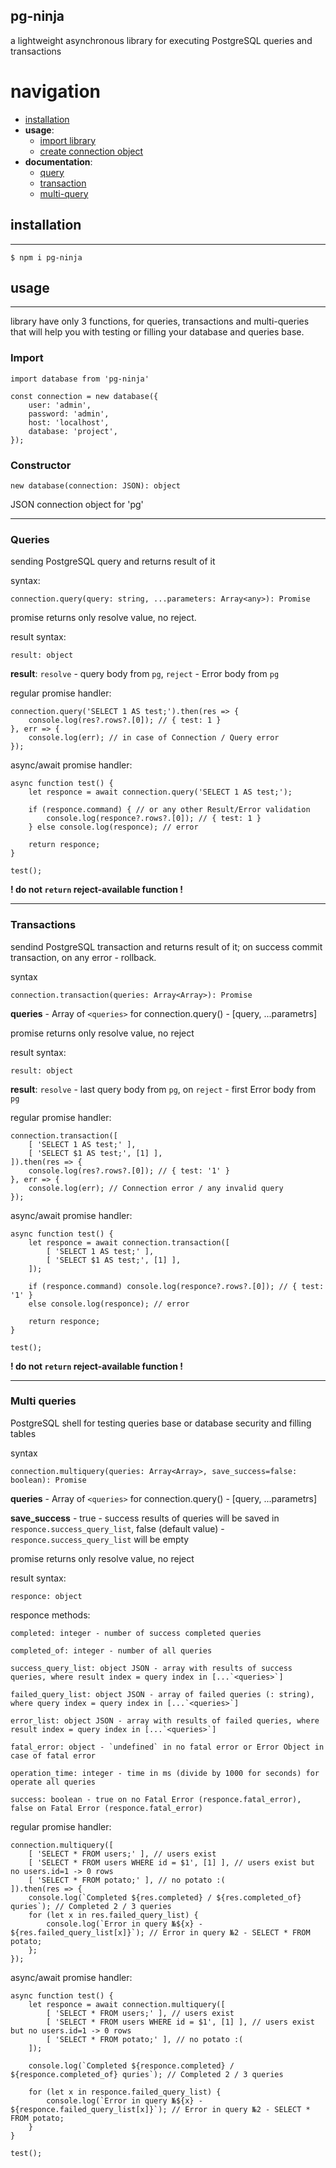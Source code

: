 ## pg-ninja

a lightweight asynchronous library for executing PostgreSQL queries and transactions

# **navigation**

- [installation](#installation)
- **usage**:
    - [import library](#Import)
    - [create connection object](#Constructor)
- **documentation**:
    - [query](#Queries)
    - [transaction](#Transactions)
    - [multi-query](#Multi-queries)

## installation

---

```
$ npm i pg-ninja
```

## usage

---

library have only 3 functions, for queries, transactions and multi-queries that will help you with testing or filling your database and queries base.

### **Import**

```
import database from 'pg-ninja'

const connection = new database({
	user: 'admin',
	password: 'admin',
	host: 'localhost',
	database: 'project',
});
```

### **Constructor**

```
new database(connection: JSON): object
```

JSON connection object for 'pg'

---

### **Queries**

sending PostgreSQL query and returns result of it

syntax:

```
connection.query(query: string, ...parameters: Array<any>): Promise
```

promise returns only resolve value, no reject.

result syntax: 

```
result: object
```

**result**: `resolve` - query body from `pg`, `reject` - Error body from `pg`

regular promise handler:

```
connection.query('SELECT 1 AS test;').then(res => {
	console.log(res?.rows?.[0]); // { test: 1 }
}, err => {
    console.log(err); // in case of Connection / Query error
});
```

async/await promise handler:

```
async function test() {
	let responce = await connection.query('SELECT 1 AS test;');

    if (responce.command) { // or any other Result/Error validation
        console.log(responce?.rows?.[0]); // { test: 1 }
    } else console.log(responce); // error
    
    return responce;
}

test();
```

**! do not `return` reject-available function !**

---

### **Transactions**

sendind PostgreSQL transaction and returns result of it; on success commit transaction, on any error - rollback.

syntax

```
connection.transaction(queries: Array<Array>): Promise
```

**queries** - Array of `<queries>` for connection.query() - [query, ...parametrs]

promise returns only resolve value, no reject

result syntax:

```
result: object
```

**result**: `resolve` - last query body from `pg`, on `reject` - first Error body from `pg`

regular promise handler:

```
connection.transaction([
	[ 'SELECT 1 AS test;' ],
	[ 'SELECT $1 AS test;', [1] ],
]).then(res => {
	console.log(res?.rows?.[0]); // { test: '1' }
}, err => {
    console.log(err); // Connection error / any invalid query
});
```

async/await promise handler:

```
async function test() {
    let responce = await connection.transaction([
		[ 'SELECT 1 AS test;' ],
		[ 'SELECT $1 AS test;', [1] ],
	]);

    if (responce.command) console.log(responce?.rows?.[0]); // { test: '1' }
    else console.log(responce); // error	
    
    return responce;
}

test();
```

**! do not `return` reject-available function !**

---

### **Multi queries**

PostgreSQL shell for testing queries base or database security and filling tables

syntax

```
connection.multiquery(queries: Array<Array>, save_success=false: boolean): Promise
```

**queries** - Array of `<queries>` for connection.query() - [query, ...parametrs]

**save_success** - true - success results of queries will be saved in `responce.success_query_list`, false (default value) - `responce.success_query_list` will be empty

promise returns only resolve value, no reject

result syntax:

```
responce: object
```

responce methods:

```
completed: integer - number of success completed queries

completed_of: integer - number of all queries

success_query_list: object JSON - array with results of success queries, where result index = query index in [...`<queries>`]

failed_query_list: object JSON - array of failed queries (: string), where query index = query index in [...`<queries>`]

error_list: object JSON - array with results of failed queries, where result index = query index in [...`<queries>`]

fatal_error: object - `undefined` in no fatal error or Error Object in case of fatal error

operation_time: integer - time in ms (divide by 1000 for seconds) for operate all queries

success: boolean - true on no Fatal Error (responce.fatal_error), false on Fatal Error (responce.fatal_error)
```

regular promise handler: 

```
connection.multiquery([
	[ 'SELECT * FROM users;' ], // users exist
	[ 'SELECT * FROM users WHERE id = $1', [1] ], // users exist but no users.id=1 -> 0 rows
	[ 'SELECT * FROM potato;' ], // no potato :( 
]).then(res => {
	console.log(`Completed ${res.completed} / ${res.completed_of} quries`); // Completed 2 / 3 queries
	for (let x in res.failed_query_list) {
		console.log(`Error in query №${x} - ${res.failed_query_list[x]}`); // Error in query №2 - SELECT * FROM potato;
	};
});
```

async/await promise handler:

```
async function test() {
	let responce = await connection.multiquery([
        [ 'SELECT * FROM users;' ], // users exist
        [ 'SELECT * FROM users WHERE id = $1', [1] ], // users exist but no users.id=1 -> 0 rows
        [ 'SELECT * FROM potato;' ], // no potato :( 
    ]);

	console.log(`Completed ${responce.completed} / ${responce.completed_of} quries`); // Completed 2 / 3 queries

	for (let x in responce.failed_query_list) {
		console.log(`Error in query №${x} - ${responce.failed_query_list[x]}`); // Error in query №2 - SELECT * FROM potato;
    }
}

test();
```

